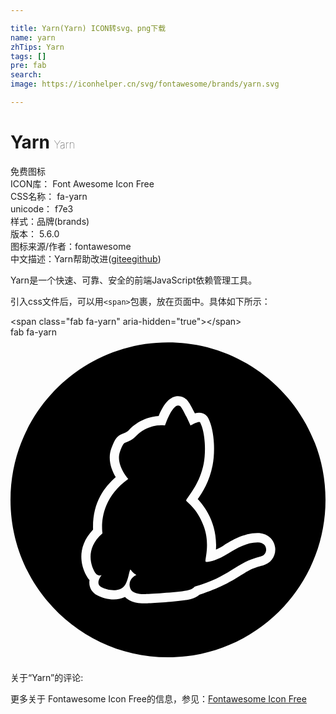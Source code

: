 ```yaml
---

title: Yarn(Yarn) ICON转svg、png下载
name: yarn
zhTips: Yarn
tags: []
pre: fab
search: 
image: https://iconhelper.cn/svg/fontawesome/brands/yarn.svg

---
```


# Yarn  <small style="font-size: 60%;font-weight: 100">Yarn</small>


<div class="detail-page">
<p>
<span><span class="badge-success badge">免费图标</span> </span>
<br/>
<span>
ICON库：
<span class="badge-secondary badge">Font Awesome Icon Free</span> 
</span>
<br/>
<span>
CSS名称：
<span class="badge-secondary badge">fa-yarn</span> 
</span>
<br/>
<span>
unicode：
<span class="badge-secondary badge">f7e3</span> 
<copy-btn content='f7e3' btn-title=""></copy-btn>
<copy-btn :content='String.fromCodePoint(parseInt("f7e3", 16))' btn-title="复制U"></copy-btn>
</span><br/><span>样式：<span class="badge-light badge">品牌(brands)</span></span>
<br/>
<span>
版本：
<span class="badge-secondary badge">5.6.0</span> 
</span>
<br/>
<span>图标来源/作者：<span class="badge-light badge">fontawesome</span></span> 
<br/>
<span class="zh-detail">中文描述：<span class="badge-primary badge">Yarn</span><span class="help-link"><span>帮助改进</span>(<a href="https://gitee.com/liuwave/icon-helper/edit/master/json/fontawesome/brands/yarn.json" target="_blank" rel="noopener noreferrer">gitee</a><a href="https://github.com/liuwave/icon-helper/edit/master/json/fontawesome/brands/yarn.json" target="_blank" rel="noopener noreferrer">github</a></span>)</span><br/>
</p>
</div><div class="description description alert alert-light">Yarn是一个快速、可靠、安全的前端JavaScript依赖管理工具。</div>
<div class="alert alert-dark">
  <i class="fab fa-yarn fa-xs"></i>
  <i class="fab fa-yarn fa-sm"></i>
  <i class="fab fa-yarn fa-lg"></i>
  <i class="fab fa-yarn fa-2x"></i>
  <i class="fab fa-yarn fa-3x"></i>
  <i class="fab fa-yarn fa-5x"></i>
  <i class="fab fa-yarn fa-7x"></i>
</div>
<div>
  <p>引入css文件后，可以用<code>&lt;span&gt;</code>包裹，放在页面中。具体如下所示：    
  </p>
  <div class="alert alert-primary" style="font-size: 14px">
    &lt;span class="fab fa-yarn" aria-hidden="true"&gt;&lt;/span&gt;
    <copy-btn content='<span class="fab fa-yarn" aria-hidden="true"></span>'></copy-btn>
  </div>
  <div class="alert alert-secondary">
    <i class="fab fa-yarn"
    style="font-size: 24px"
    aria-hidden="true"></i> fab fa-yarn
    <copy-btn content="fab fa-yarn" btn-title="复制图标名称"></copy-btn>
  </div>
</div>
<div id="svg" class="svg-wrap">
<svg xmlns="http://www.w3.org/2000/svg" viewBox="0 0 496 512"><path d="M393.9 345.2c-39 9.3-48.4 32.1-104 47.4 0 0-2.7 4-10.4 5.8-13.4 3.3-63.9 6-68.5 6.1-12.4.1-19.9-3.2-22-8.2-6.4-15.3 9.2-22 9.2-22-8.1-5-9-9.9-9.8-8.1-2.4 5.8-3.6 20.1-10.1 26.5-8.8 8.9-25.5 5.9-35.3.8-10.8-5.7.8-19.2.8-19.2s-5.8 3.4-10.5-3.6c-6-9.3-17.1-37.3 11.5-62-1.3-10.1-4.6-53.7 40.6-85.6 0 0-20.6-22.8-12.9-43.3 5-13.4 7-13.3 8.6-13.9 5.7-2.2 11.3-4.6 15.4-9.1 20.6-22.2 46.8-18 46.8-18s12.4-37.8 23.9-30.4c3.5 2.3 16.3 30.6 16.3 30.6s13.6-7.9 15.1-5c8.2 16 9.2 46.5 5.6 65.1-6.1 30.6-21.4 47.1-27.6 57.5-1.4 2.4 16.5 10 27.8 41.3 10.4 28.6 1.1 52.7 2.8 55.3.8 1.4 13.7.8 36.4-13.2 12.8-7.9 28.1-16.9 45.4-17 16.7-.5 17.6 19.2 4.9 22.2zM496 256c0 136.9-111.1 248-248 248S0 392.9 0 256 111.1 8 248 8s248 111.1 248 248zm-79.3 75.2c-1.7-13.6-13.2-23-28-22.8-22 .3-40.5 11.7-52.8 19.2-4.8 3-8.9 5.2-12.4 6.8 3.1-44.5-22.5-73.1-28.7-79.4 7.8-11.3 18.4-27.8 23.4-53.2 4.3-21.7 3-55.5-6.9-74.5-1.6-3.1-7.4-11.2-21-7.4-9.7-20-13-22.1-15.6-23.8-1.1-.7-23.6-16.4-41.4 28-12.2.9-31.3 5.3-47.5 22.8-2 2.2-5.9 3.8-10.1 5.4h.1c-8.4 3-12.3 9.9-16.9 22.3-6.5 17.4.2 34.6 6.8 45.7-17.8 15.9-37 39.8-35.7 82.5-34 36-11.8 73-5.6 79.6-1.6 11.1 3.7 19.4 12 23.8 12.6 6.7 30.3 9.6 43.9 2.8 4.9 5.2 13.8 10.1 30 10.1 6.8 0 58-2.9 72.6-6.5 6.8-1.6 11.5-4.5 14.6-7.1 9.8-3.1 36.8-12.3 62.2-28.7 18-11.7 24.2-14.2 37.6-17.4 12.9-3.2 21-15.1 19.4-28.2z"/></svg>
</div>
<detail full-name='fa-yarn'></detail>
<div>
<p>关于“Yarn”的评论:</p>
</div>
<Vssue title="关于“Yarn”的评论" ></Vssue>    
<div><p>更多关于  Fontawesome Icon Free的信息，参见：<a target="_blank" href="https://iconhelper.cn/fontawesome.html">Fontawesome Icon Free</a>
</p></div>
